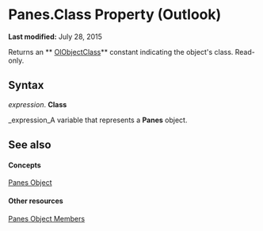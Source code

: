 
# Panes.Class Property (Outlook)

 **Last modified:** July 28, 2015

Returns an  ** [OlObjectClass](33d724b3-df3c-2a7f-a80f-93b66d96f588.md)** constant indicating the object's class. Read-only.

## Syntax

 _expression_. **Class**

 _expression_A variable that represents a  **Panes** object.


## See also


#### Concepts


 [Panes Object](657d1adf-41e0-858f-c734-e435153ae9ad.md)
#### Other resources


 [Panes Object Members](161f2289-a41a-729f-ca6a-ae40b07ff84e.md)
